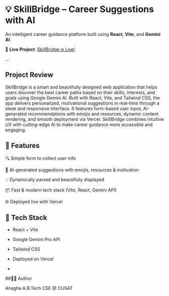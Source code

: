 #  💡 SkillBridge – Career Suggestions with AI

An intelligent career guidance platform built using **React**, **Vite**, and **Gemini AI**.


🔗 **Live Project**: [SkillBridge is Live!](https://skillbridge-git-main-anagha-a-04s-projects.vercel.app)

...

## Project Review
SkillBridge is a smart and beautifully designed web application that helps users discover the best career paths based on their skills, interests, and goals using Google Gemini AI. Built with React, Vite, and Tailwind CSS, the app delivers personalized, motivational suggestions in real-time through a sleek and responsive interface. It features form-based user input, AI-generated recommendations with emojis and resources, dynamic content rendering, and smooth deployment via Vercel. SkillBridge combines intuitive UX with cutting-edge AI to make career guidance more accessible and engaging.



## 🚀 Features
🔍 Simple form to collect user info

🤖 AI-generated suggestions with emojis, resources & motivation

💡 Dynamically parsed and beautifully displayed

📦 Fast & modern tech stack (Vite, React, Gemini API)

🌐 Deployed live with Vercel

## 🔧 Tech Stack

- React + Vite
- Google Gemini Pro API
- Tailwind CSS
- Deployed on Vercel

- 

##👩‍💻 Author

Anagha A.B.Tech CSE @ CUSAT
